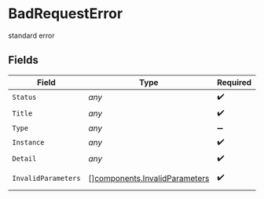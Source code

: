 # BadRequestError

standard error


## Fields

| Field                                                                          | Type                                                                           | Required                                                                       | Description                                                                    | Example                                                                        |
| ------------------------------------------------------------------------------ | ------------------------------------------------------------------------------ | ------------------------------------------------------------------------------ | ------------------------------------------------------------------------------ | ------------------------------------------------------------------------------ |
| `Status`                                                                       | *any*                                                                          | :heavy_check_mark:                                                             | N/A                                                                            | 400                                                                            |
| `Title`                                                                        | *any*                                                                          | :heavy_check_mark:                                                             | N/A                                                                            | Bad Request                                                                    |
| `Type`                                                                         | *any*                                                                          | :heavy_minus_sign:                                                             | N/A                                                                            | https://httpstatuses.com/400                                                   |
| `Instance`                                                                     | *any*                                                                          | :heavy_check_mark:                                                             | N/A                                                                            | kong:trace:1234567890                                                          |
| `Detail`                                                                       | *any*                                                                          | :heavy_check_mark:                                                             | N/A                                                                            | Invalid request body                                                           |
| `InvalidParameters`                                                            | [][components.InvalidParameters](../../models/components/invalidparameters.md) | :heavy_check_mark:                                                             | invalid parameters                                                             |                                                                                |